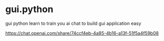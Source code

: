 # gui.python


gui python learn to train you ai chat to build gui application easy


https://chat.openai.com/share/74ccf4eb-4a85-4b16-a13f-51f5a4f59b08


